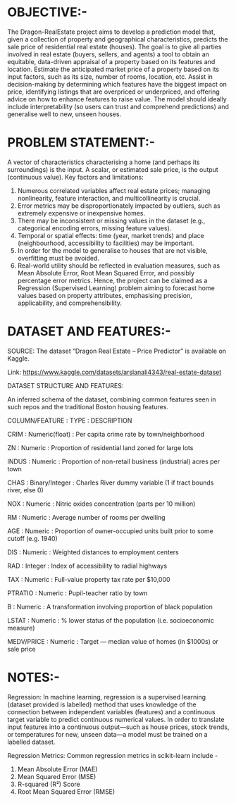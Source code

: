 # OBJECTIVE:-

The Dragon-RealEstate project aims to develop a prediction model that, given a collection of property and geographical characteristics, predicts the sale price of residential real estate (houses). The goal is to give all parties involved in real estate (buyers, sellers, and agents) a tool to obtain an equitable, data-driven appraisal of a property based on its features and location.
Estimate the anticipated market price of a property based on its input factors, such as its size, number of rooms, location, etc.
Assist in decision-making by determining which features have the biggest impact on price, identifying listings that are overpriced or underpriced, and offering advice on how to enhance features to raise value.
The model should ideally include interpretability (so users can trust and comprehend predictions) and generalise well to new, unseen houses.

# PROBLEM STATEMENT:- 

A vector of characteristics characterising a home (and perhaps its surroundings) is the input.
A scalar, or estimated sale price, is the output (continuous value).
Key factors and limitations:
1. Numerous correlated variables affect real estate prices; managing nonlinearity, feature interaction, and multicollinearity is crucial.
2. Error metrics may be disproportionately impacted by outliers, such as extremely expensive or inexpensive homes.
3. There may be inconsistent or missing values in the dataset (e.g., categorical encoding errors, missing feature values).
4. Temporal or spatial effects: time (year, market trends) and place (neighbourhood, accessibility to facilities) may be important.
5. In order for the model to generalise to houses that are not visible, overfitting must be avoided.
6. Real-world utility should be reflected in evaluation measures, such as Mean Absolute Error, Root Mean Squared Error, and possibly percentage error metrics.
Hence, the project can be claimed as a Regression (Supervised Learning) problem aiming to forecast home values based on property attributes, emphasising precision, applicability, and comprehensibility.

# DATASET AND FEATURES:- 

SOURCE: The dataset “Dragon Real Estate – Price Predictor” is available on Kaggle.

Link: https://www.kaggle.com/datasets/arslanali4343/real-estate-dataset

DATASET STRUCTURE AND FEATURES:

An inferred schema of the dataset, combining common features seen in such repos and the traditional Boston housing features. 

COLUMN/FEATURE	:   TYPE          :            DESCRIPTION

CRIM	          : Numeric(float)	:  Per capita crime rate by town/neighborhood

ZN	            : Numeric	        :  Proportion of residential land zoned for large lots

INDUS	          : Numeric         :  Proportion of non-retail business (industrial) acres per town

CHAS	          : Binary/Integer	:  Charles River dummy variable (1 if tract bounds river, else 0)

NOX	            : Numeric         :  Nitric oxides concentration (parts per 10 million)

RM	            : Numeric	        :  Average number of rooms per dwelling

AGE	            : Numeric	        :  Proportion of owner-occupied units built prior to some cutoff (e.g. 1940)

DIS	            : Numeric	        :  Weighted distances to employment centers

RAD	            : Integer	        :  Index of accessibility to radial highways

TAX	        	  : Numeric         :  Full-value property tax rate per $10,000

PTRATIO         : Numeric	        :  Pupil-teacher ratio by town

B               : Numeric         :  A transformation involving proportion of black population 

LSTAT           : Numeric	        :  % lower status of the population (i.e. socioeconomic measure)

MEDV/PRICE   	  : Numeric	        :  Target — median value of homes (in $1000s) or sale price

# NOTES:-

Regression: In machine learning, regression is a supervised learning (dataset provided is labelled) method that uses knowledge of the connection between independent variables (features) and a continuous target variable to predict continuous numerical values. In order to translate input features into a continuous output—such as house prices, stock trends, or temperatures for new, unseen data—a model must be trained on a labelled dataset.

Regression Metrics: Common regression metrics in scikit-learn include -                                                                                          
1. Mean Absolute Error (MAE)
2. Mean Squared Error (MSE)
3. R-squared (R²) Score
4. Root Mean Squared Error (RMSE)
